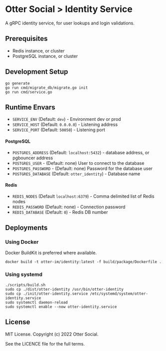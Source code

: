 # Otter Social > Identity Service

A gRPC identity service, for user lookups and login validations.

## Prerequisites

- Redis instance, or cluster
- PostgreSQL instance, or cluster

## Development Setup

```shell
go generate
go run cmd/migrate_db/migrate.go init
go run cmd/service.go
```

## Runtime Envars

- `SERVICE_ENV` (Default: `dev`) - Environment dev or prod
- `SERVICE_HOST` (Default: `0.0.0.0`) - Listening address
- `SERVICE_PORT` (Default: `50050`) - Listening port

#### PostgreSQL
- `POSTGRES_ADDRESS` (Default: `localhost:5432`) - database address, or pgbouncer address
- `POSTGRES_USER` - (Default: none) User to connect to the database
- `POSTGRES_PASSWORD` - (Default: none) Password for the database user
- `POSTGRES_DATABASE` (Default: `otter_identity`) - Database name

#### Redis
- `REDIS_NODES` (Default `localhost:6379`) - Comma delimited list of Redis nodes
- `REDIS_PASSWORD` (Default: none) - Connection password
- `REDIS_DATABASE` (Default: `0`) - Redis DB number

## Deployments

### Using Docker

Docker BuildKit is preferred where available.

```shell
docker build -t otter-im/identity:latest -f build/package/Dockerfile .
```

### Using systemd
```shell
./scripts/build.sh
sudo cp ./dist/otter-identity /usr/bin/otter-identity
sudo cp ./init/otter-identity.service /etc/systemd/system/otter-identity.service
sudo systemctl daemon-reload
sudo systemctl enable --now otter-identity.service
```

## License

MIT License. Copyright (c) 2022 Otter Social. 

See the LICENCE file for the full terms.
